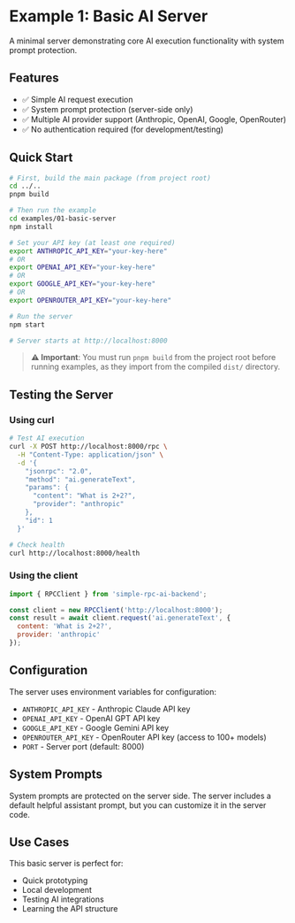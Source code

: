 # Example 1: Basic AI Server

A minimal server demonstrating core AI execution functionality with system prompt protection.

## Features
- ✅ Simple AI request execution
- ✅ System prompt protection (server-side only)
- ✅ Multiple AI provider support (Anthropic, OpenAI, Google, OpenRouter)
- ✅ No authentication required (for development/testing)

## Quick Start

```bash
# First, build the main package (from project root)
cd ../..
pnpm build

# Then run the example
cd examples/01-basic-server
npm install

# Set your API key (at least one required)
export ANTHROPIC_API_KEY="your-key-here"
# OR
export OPENAI_API_KEY="your-key-here"
# OR
export GOOGLE_API_KEY="your-key-here"
# OR
export OPENROUTER_API_KEY="your-key-here"

# Run the server
npm start

# Server starts at http://localhost:8000
```

> **⚠️ Important**: You must run `pnpm build` from the project root before running examples, as they import from the compiled `dist/` directory.

## Testing the Server

### Using curl
```bash
# Test AI execution
curl -X POST http://localhost:8000/rpc \
  -H "Content-Type: application/json" \
  -d '{
    "jsonrpc": "2.0",
    "method": "ai.generateText",
    "params": {
      "content": "What is 2+2?",
      "provider": "anthropic"
    },
    "id": 1
  }'

# Check health
curl http://localhost:8000/health
```

### Using the client
```javascript
import { RPCClient } from 'simple-rpc-ai-backend';

const client = new RPCClient('http://localhost:8000');
const result = await client.request('ai.generateText', {
  content: 'What is 2+2?',
  provider: 'anthropic'
});
```

## Configuration

The server uses environment variables for configuration:

- `ANTHROPIC_API_KEY` - Anthropic Claude API key
- `OPENAI_API_KEY` - OpenAI GPT API key  
- `GOOGLE_API_KEY` - Google Gemini API key
- `OPENROUTER_API_KEY` - OpenRouter API key (access to 100+ models)
- `PORT` - Server port (default: 8000)

## System Prompts

System prompts are protected on the server side. The server includes a default helpful assistant prompt, but you can customize it in the server code.

## Use Cases

This basic server is perfect for:
- Quick prototyping
- Local development
- Testing AI integrations
- Learning the API structure